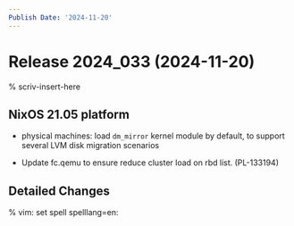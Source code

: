 ```yaml
---
Publish Date: '2024-11-20'
---
```


# Release 2024_033 (2024-11-20)

% scriv-insert-here

## NixOS 21.05 platform

- physical machines: load `dm_mirror` kernel module by default, to support several LVM disk migration scenarios

- Update fc.qemu to ensure reduce cluster load on rbd list. (PL-133194)

## Detailed Changes

% vim: set spell spelllang=en:
